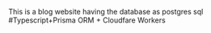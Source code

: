 This is a blog website having the database as postgres sql
#Typescript+Prisma ORM + Cloudfare Workers
